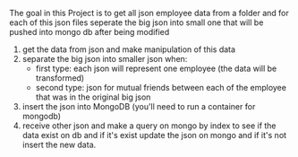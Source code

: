 The goal in this Project is to get all json employee data from a folder and for each of this json files seperate the big json into small one that will be pushed into mongo db after being modified
1) get the data from json and make manipulation of this data
2) separate the big json into smaller json when:
   - first type: each json will represent one employee (the data will be transformed)
   - second type: json for mutual friends between each of the employee that was in the original big json
3) insert the json into MongoDB (you'll need to run a container for mongodb)
4) receive other json and make a query on mongo by index to see if the data exist on db and if it's exist update the json on mongo
   and if it's not insert the new data.
